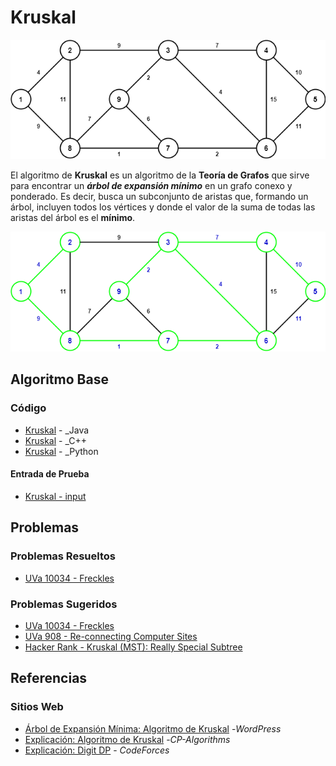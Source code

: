 # Kruskal
![Unsolved Problem](https://github.com/AleS900/prueba/blob/master/assets/kruskal.png)

El algoritmo de **Kruskal** es un algoritmo de la **Teoría de Grafos** que sirve para encontrar un _**árbol de expansión mínimo**_ en un grafo conexo y ponderado. Es decir, busca un subconjunto de aristas que, formando un árbol, incluyen todos los vértices y donde el valor de la suma de todas las aristas del árbol es el **mínimo**.

![Solved Problem](https://github.com/AleS900/prueba/blob/master/assets/kr.png)

## Algoritmo Base
### Código
-  [Kruskal](https://github.com/PaulLandaeta/algoritmica2/blob/master/contenido/Teoria%20de%20Grafos/Kruskal/Kruskal.java) - _Java
-  [Kruskal](https://github.com/PaulLandaeta/algoritmica2/blob/master/contenido/Teoria%20de%20Grafos/Kruskal/kruskal.cpp) - _C++
-  [Kruskal](https://github.com/PaulLandaeta/algoritmica2/blob/master/contenido/Teoria%20de%20Grafos/Kruskal/kruskal) - _Python
#### Entrada de Prueba
-  [Kruskal - input](https://github.com/PaulLandaeta/algoritmica2/blob/master/contenido/Teoria%20de%20Grafos/Kruskal/in.txt)

## Problemas
### Problemas Resueltos
-  [UVa 10034 - Freckles](https://github.com/PaulLandaeta/algoritmica2/blob/master/contenido/Teoria%20de%20Grafos/Kruskal/in.txt)
### Problemas Sugeridos
-  [UVa 10034 - Freckles](https://onlinejudge.org/index.php?option=com_onlinejudge&Itemid=8&page=show_problem&problem=975)
-  [UVa 908 - Re-connecting Computer Sites](https://onlinejudge.org/index.php?option=onlinejudge&Itemid=8&page=show_problem&problem=849)
-  [Hacker Rank - Kruskal (MST): Really Special Subtree](https://www.hackerrank.com/challenges/kruskalmstrsub/problem)

## Referencias
### Sitios Web 
-  [Árbol de Expansión Mínima: Algoritmo de Kruskal](https://jariasf.wordpress.com/2012/04/19/arbol-de-expansion-minima-algoritmo-de-kruskal/) -_WordPress_
-  [Explicación: Algoritmo de Kruskal](https://cp-algorithms.com/graph/mst_kruskal.html) -_CP-Algorithms_
-  [Explicación: Digit DP](https://codeforces.com/blog/entry/53960) - _CodeForces_

